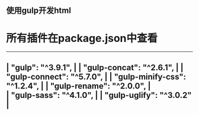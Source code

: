 ## 使用gulp开发html
# 所有插件在package.json中查看 

--------------------------------------
|  "gulp": "^3.9.1",                 |
|       "gulp-concat": "^2.6.1",     |
|       "gulp-connect": "^5.7.0",    |
|       "gulp-minify-css": "^1.2.4", |
|       "gulp-rename": "^2.0.0",     |   
|       "gulp-sass": "^4.1.0",       |
|       "gulp-uglify": "^3.0.2"      |               
--------------------------------------